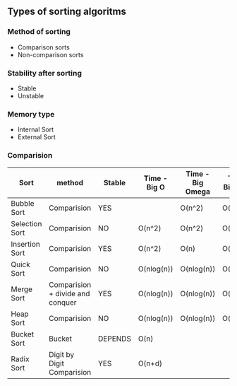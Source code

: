 ## Types of sorting algoritms

### Method of sorting 
- Comparison sorts
- Non-comparison sorts

### Stability after sorting 
- Stable 
- Unstable

### Memory type
- Internal Sort  
- External Sort

### Comparision 

| Sort |method|Stable| Time - Big O | Time - Big Omega | Time - Big Theta |
|----|----|-----|--------|--------|------|
| Bubble Sort|Comparision|YES||O(n^2)|O(n^2)|O(n^2)|
| Selection Sort|Comparision|NO|O(n^2)|O(n^2)|O(n^2)|
| Insertion Sort|Comparision|YES|O(n^2)|O(n)|O(n^2)|
| Quick Sort|Comparision|NO|O(nlog(n))|O(nlog(n))|O(nlog(n))|
| Merge Sort|Comparision + divide and conquer|YES|O(nlog(n))|O(nlog(n))|O(nlog(n))|
| Heap Sort|Comparision|NO|O(nlog(n))|O(nlog(n))|O(nlog(n))|
| Bucket Sort|Bucket|DEPENDS|O(n)|||
| Radix Sort|Digit by Digit Comparision|YES|O(n+d)|||


